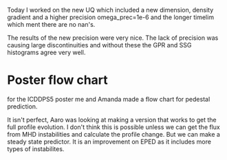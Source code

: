 
Today I worked on the new UQ which included a new dimension, density gradient and a higher precision omega_prec=1e-6 and the longer timelim which ment there are no nan's. 

The results of the new precision were very nice. The lack of precision was causing large discontinuities and without these the GPR and SSG histograms agree very well. 

# Poster flow chart
for the ICDDPS5 poster me and Amanda made a flow chart for pedestal prediction. 

It isn't perfect, Aaro was looking at making a version that works to get the full profile evolution. I don't think this is possible unless we can get the flux from MHD instabilities and calculate the profile change. But we can make a steady state predictor. It is an improvement on EPED as it includes more types of instabilites. 
